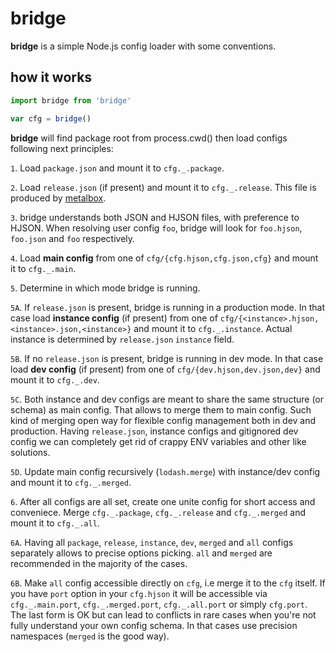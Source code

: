 # bridge

**bridge** is a simple Node.js config loader with some conventions.

## how it works
```js
import bridge from 'bridge'

var cfg = bridge()
```

**bridge** will find package root from process.cwd() then load configs following next principles:

`1`. Load `package.json` and mount it to `cfg._.package`.

`2`. Load `release.json` (if present) and mount it to `cfg._.release`. This file is produced by [metalbox](https://github.com/StrangeTransistor/metalbox).

`3`. bridge understands both JSON and HJSON files, with preference to HJSON. When resolving user config `foo`, bridge will look for `foo.hjson`, `foo.json` and `foo` respectively.

`4`. Load **main config** from one of `cfg/{cfg.hjson,cfg.json,cfg}` and mount it to `cfg._.main`.

`5`. Determine in which mode bridge is running.

`5A`. If `release.json` is present, bridge is running in a production mode. In that case load **instance config** (if present) from one of `cfg/{<instance>.hjson,<instance>.json,<instance>}` and mount it to `cfg._.instance`. Actual instance is determined by `release.json` `instance` field.

`5B`. If no `release.json` is present, bridge is running in dev mode. In that case load **dev config** (if present) from one of `cfg/{dev.hjson,dev.json,dev}` and mount it to `cfg._.dev`.

`5C`. Both instance and dev configs are meant to share the same structure (or schema) as main config. That allows to merge them to main config. Such kind of merging open way for flexible config management both in dev and production. Having `release.json`, instance configs and gitignored dev config we can completely get rid of crappy ENV variables and other like solutions.

`5D`. Update main config recursively (`lodash.merge`) with instance/dev config and mount it to `cfg._.merged`.

`6`. After all configs are all set, create one unite config for short access and conveniece. Merge `cfg._.package`, `cfg._.release` and `cfg._.merged` and mount it to `cfg._.all`.

`6A`. Having all `package`, `release`, `instance`, `dev`, `merged` and `all` configs separately allows to precise options picking. `all` and `merged` are recommended in the majority of the cases.

`6B`. Make `all` config accessible directly on `cfg`, i.e merge it to the `cfg` itself. If you have `port` option in your `cfg.hjson` it will be accessible via `cfg._.main.port`, `cfg._.merged.port`, `cfg._.all.port` or simply `cfg.port`. The last form is OK but can lead to conflicts in rare cases when you're not fully understand your own config schema. In that cases use precision namespaces (`merged` is the good way).

